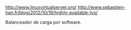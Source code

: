 http://www.linuxvirtualserver.org/
http://www.sebastien-han.fr/blog/2012/10/19/highly-available-lvs/

Balanceador de carga por software.

